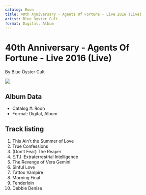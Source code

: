 ```yaml
---
catalog: Roon
title: 40th Anniversary - Agents Of Fortune - Live 2016 (Live)
artist: Blue Öyster Cult
format: Digital, Album
---
```


# 40th Anniversary - Agents Of Fortune - Live 2016 (Live)

By Blue Öyster Cult

![](../../assets/albumcovers/Blue_Öyster_Cult-40th_Anniversary_-_Agents_Of_Fortune_-_Live_2016_Live.png)

## Album Data

- Catalog #: Roon
- Format: Digital, Album


## Track listing


1. This Ain't the Summer of Love
2. True Confessions
3. (Don't Fear) The Reaper
4. E.T.I. Extraterrestrial Intelligence
5. The Revenge of Vera Gemini
6. Sinful Love
7. Tattoo Vampire
8. Morning Final
9. Tenderloin
10. Debbie Denise

